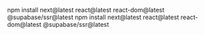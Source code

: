 npm install next@latest react@latest react-dom@latest @supabase/ssr@latest
npm install next@latest react@latest react-dom@latest @supabase/ssr@latest